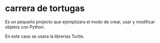 # carrera de tortugas

Es un pequeño projecto que ejemplizara el modo
de crear, usar y modificar objetos con Python.

En este caso se usara la librerias Turtle.
